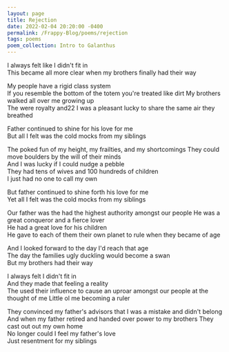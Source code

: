 ```yaml
---
layout: page
title: Rejection
date: 2022-02-04 20:20:00 -0400
permalink: /Frappy-Blog/poems/rejection
tags: poems
poem_collection: Intro to Galanthus
---
```


I always felt like I didn't fit in  
This became all more clear when my brothers finally   had their way
  
My people have a rigid class system  
If you resemble the bottom of the totem you're treated   like dirt
My brothers walked all over me growing up  
The were royalty and22 I was a pleasant lucky to share   the same air they breathed
  
Father continued to shine for his love for me  
But all I felt was the cold mocks from my siblings   
  
The poked fun of my height, my frailties, and my   shortcomings 
They could move boulders by the will of their minds  
And I was lucky if I could nudge a pebble   
They had tens of wives and 100 hundreds of children  
I just had no one to call my own  
  
But father continued to shine forth his love for me  
Yet all I felt was the cold mocks from my siblings   
  
Our father was the had the highest authority amongst   our people
He was a great conqueror and a fierce lover  
He had a great love for his children  
He gave to each of them their own planet to rule when   they became of age
  
And I looked forward to the day I'd reach that age  
The day the families ugly duckling would become a swan  
But my brothers had their way  
  
I always felt I didn't fit in  
And they made that feeling a reality   
The used their influence to cause an uproar amongst   our people at the thought of me
Little ol me becoming a ruler  
  
They convinced my father's advisors that I was a   mistake and didn't belong
And when my father retired and handed over power to my   brothers
They cast out out my own home   
No longer could I feel my father's love   
Just resentment for my siblings  